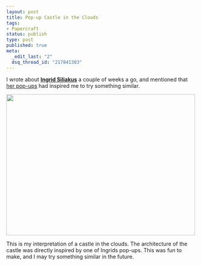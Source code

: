 ```yaml
--- 
layout: post
title: Pop-up Castle in the Clouds
tags: 
- Papercraft
status: publish
type: post
published: true
meta: 
  _edit_last: "2"
  dsq_thread_id: "217841303"
---
```

I wrote about <a href="http://www.papierarchitectuur.nl/"><strong>Ingrid Siliakus</strong></a> a couple of weeks a go, and mentioned that <a href="http://www.evermore.com/catalog/product_info.php?products_id=55">her pop-ups</a> had inspired me to try something similar.

<a href="http://www.craig-russell.co.uk/wp-content/uploads/2008/11/cloudcity.jpg"><img class="aligncenter size-full wp-image-145 alignc" title="cloudcity" src="http://www.craig-russell.co.uk/wp-content/uploads/2008/11/cloudcity.jpg" alt="" width="500" height="375" /></a>

This is my interpretation of a castle in the clouds. The architecture of the castle was directly inspired by one of Ingrids pop-ups. This was fun to make, and I may try something similar in the future.
